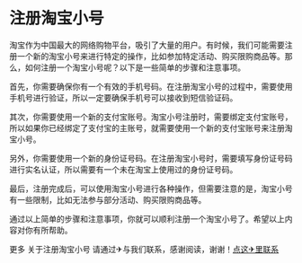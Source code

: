 # 注册淘宝小号

淘宝作为中国最大的网络购物平台，吸引了大量的用户。有时候，我们可能需要注册一个新的淘宝小号来进行特定的操作，比如参加特定活动、购买限购商品等。那么，如何注册一个淘宝小号呢？以下是一些简单的步骤和注意事项。

首先，你需要确保你有一个有效的手机号码。在注册淘宝小号的过程中，需要使用手机号进行验证，所以一定要确保手机号可以接收到短信验证码。

其次，你需要使用一个新的支付宝账号。淘宝小号注册时，需要绑定支付宝账号，所以如果你已经绑定了支付宝的主账号，就需要使用一个新的支付宝账号来注册淘宝小号。

另外，你需要使用一个新的身份证号码。在注册淘宝小号时，需要填写身份证号码进行实名认证，所以需要有一个未在淘宝上使用过的身份证号码。

最后，注册完成后，可以使用淘宝小号进行各种操作，但需要注意的是，淘宝小号有一些限制，比如无法参与部分活动、购买限购商品等。

通过以上简单的步骤和注意事项，你就可以顺利注册一个淘宝小号了。希望以上内容对你有所帮助。

更多 关于注册淘宝小号 请通过✈与我们联系，感谢阅读，谢谢！[点这✈里联系](https://ads.k02.cc)